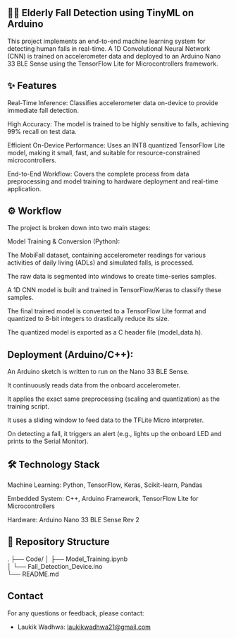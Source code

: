 ## 🤸‍♂️ Elderly Fall Detection using TinyML on Arduino
This project implements an end-to-end machine learning system for detecting human falls in real-time. A 1D Convolutional Neural Network (CNN) is trained on accelerometer data and deployed to an Arduino Nano 33 BLE Sense using the TensorFlow Lite for Microcontrollers framework.

## ✨ Features
Real-Time Inference: Classifies accelerometer data on-device to provide immediate fall detection.

High Accuracy: The model is trained to be highly sensitive to falls, achieving 99% recall on test data.

Efficient On-Device Performance: Uses an INT8 quantized TensorFlow Lite model, making it small, fast, and suitable for resource-constrained microcontrollers.

End-to-End Workflow: Covers the complete process from data preprocessing and model training to hardware deployment and real-time application.

## ⚙️ Workflow
The project is broken down into two main stages:

Model Training & Conversion (Python):

The MobiFall dataset, containing accelerometer readings for various activities of daily living (ADLs) and simulated falls, is processed.

The raw data is segmented into windows to create time-series samples.

A 1D CNN model is built and trained in TensorFlow/Keras to classify these samples.

The final trained model is converted to a TensorFlow Lite format and quantized to 8-bit integers to drastically reduce its size.

The quantized model is exported as a C header file (model_data.h).

## Deployment (Arduino/C++):

An Arduino sketch is written to run on the Nano 33 BLE Sense.

It continuously reads data from the onboard accelerometer.

It applies the exact same preprocessing (scaling and quantization) as the training script.

It uses a sliding window to feed data to the TFLite Micro interpreter.

On detecting a fall, it triggers an alert (e.g., lights up the onboard LED and prints to the Serial Monitor).

## 🛠️ Technology Stack
Machine Learning: Python, TensorFlow, Keras, Scikit-learn, Pandas

Embedded System: C++, Arduino Framework, TensorFlow Lite for Microcontrollers

Hardware: Arduino Nano 33 BLE Sense Rev 2

## 📂 Repository Structure
.
├── Code/
│   ├── Model_Training.ipynb   
│   └── Fall_Detection_Device.ino    
└── README.md 

## Contact
For any questions or feedback, please contact:
- Laukik Wadhwa: laukikwadhwa21@gmail.com
